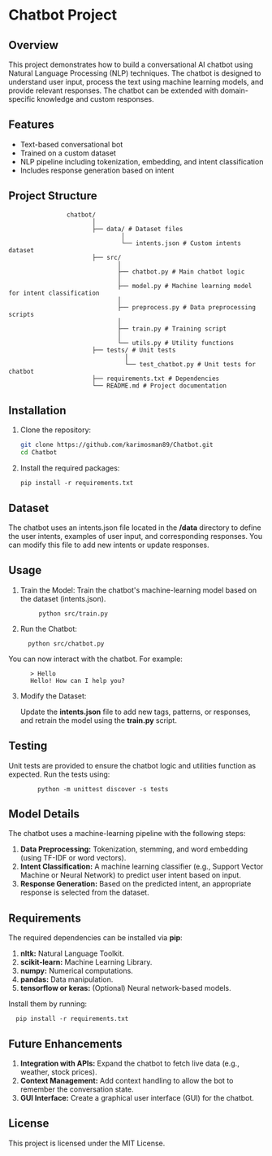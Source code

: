 # Chatbot Project

## Overview
This project demonstrates how to build a conversational AI chatbot using Natural Language Processing (NLP) techniques. The chatbot is designed to understand user input, process the text using machine learning models, and provide relevant responses. The chatbot can be extended with domain-specific knowledge and custom responses.

## Features
- Text-based conversational bot
- Trained on a custom dataset
- NLP pipeline including tokenization, embedding, and intent classification
- Includes response generation based on intent

## Project Structure

                    chatbot/ 
                           │ 
                           ├── data/ # Dataset files 
                                   │ 
                                   └── intents.json # Custom intents dataset 
                           ├── src/ 
                                  │ 
                                  ├── chatbot.py # Main chatbot logic 
                                  │ 
                                  ├── model.py # Machine learning model for intent classification 
                                  │ 
                                  ├── preprocess.py # Data preprocessing scripts 
                                  │ 
                                  ├── train.py # Training script 
                                  │ 
                                  └── utils.py # Utility functions 
                           ├── tests/ # Unit tests 
                                    │ 
                                    └── test_chatbot.py # Unit tests for chatbot 
                           ├── requirements.txt # Dependencies 
                           └── README.md # Project documentation


## Installation

1. Clone the repository:
   ```bash
   git clone https://github.com/karimosman89/Chatbot.git
   cd Chatbot

2. Install the required packages:

       pip install -r requirements.txt

## Dataset

The chatbot uses an intents.json file located in the **/data** directory to define the user intents, examples of user input, and corresponding responses. You can modify this file to add new intents or update responses.


## Usage

1. Train the Model:
    Train the chatbot's machine-learning model based on the dataset (intents.json).

            python src/train.py


2. Run the Chatbot:

         python src/chatbot.py

You can now interact with the chatbot. For example:


          > Hello
          Hello! How can I help you?



3. Modify the Dataset:

      Update the **intents.json** file to add new tags, patterns, or responses, and retrain the model using the **train.py** script.


## Testing

Unit tests are provided to ensure the chatbot logic and utilities function as expected. Run the tests using:


            python -m unittest discover -s tests



## Model Details

The chatbot uses a machine-learning pipeline with the following steps:

1. **Data Preprocessing:** Tokenization, stemming, and word embedding (using TF-IDF or word vectors).
2. **Intent Classification:** A machine learning classifier (e.g., Support Vector Machine or Neural Network) to predict user intent based on input.
3. **Response Generation:** Based on the predicted intent, an appropriate response is selected from the dataset.

   
## Requirements

The required dependencies can be installed via **pip**:

1. **nltk:** Natural Language Toolkit.
2. **scikit-learn:** Machine Learning Library.
3. **numpy:** Numerical computations.
4. **pandas:** Data manipulation.
5. **tensorflow or keras:** (Optional) Neural network-based models.


Install them by running:


      pip install -r requirements.txt

     
## Future Enhancements

1. **Integration with APIs:** Expand the chatbot to fetch live data (e.g., weather, stock prices).
2. **Context Management:** Add context handling to allow the bot to remember the conversation state.
3. **GUI Interface:** Create a graphical user interface (GUI) for the chatbot.


## License

This project is licensed under the MIT License.

